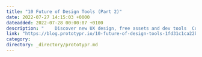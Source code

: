 ```yaml
---
title: "10 Future of Design Tools (Part 2)"
date: 2022-07-27 14:15:03 +0000
dateadded: 2022-07-28 00:00:07 +0100
description: "    Discover new UX design, free assets and dev tools  Continue reading on Prototypr »  "
link: "https://blog.prototypr.io/10-future-of-design-tools-1fd31c1ca22b?source=rss----eb297ea1161a---4"
category:
directory: _directory/prototypr.md
---
```

